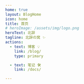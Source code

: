 ```yaml
---
home: true
layout: BlogHome
icon: home
title: 首页
# heroImage: /assets/img/logo.png
heroText: 北辞
tagline: 北辞の窝 ✨
actions:
  - text: 博客 💡
    link: /blog/
    type: primary

  - text: 笔记 🛠
    link: /docs/

---
```

